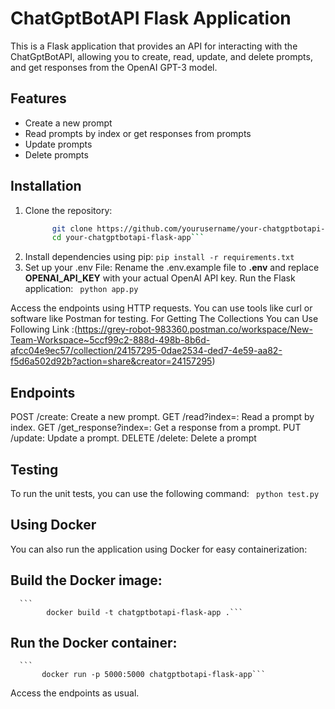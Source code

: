 # ChatGptBotAPI Flask Application

This is a Flask application that provides an API for interacting with the ChatGptBotAPI, allowing you to create, read, update, and delete prompts, and get responses from the OpenAI GPT-3 model.

## Features

- Create a new prompt
- Read prompts by index or get responses from prompts
- Update prompts
- Delete prompts

## Installation

1. Clone the repository:
   ```bash
         git clone https://github.com/yourusername/your-chatgptbotapi-flask-app.git
         cd your-chatgptbotapi-flask-app```
2. Install dependencies using pip: `pip install -r requirements.txt`
4. Set up your .env File:
    Rename the .env.example file to **.env** and replace **OPENAI_API_KEY** with your actual OpenAI API key.
Run the Flask application: ` python app.py`
       
Access the endpoints using HTTP requests. You can use tools like curl or software like Postman for testing.
For Getting The Collections You can Use Following Link :(https://grey-robot-983360.postman.co/workspace/New-Team-Workspace~5ccf99c2-888d-498b-8b6d-afcc04e9ec57/collection/24157295-0dae2534-ded7-4e59-aa82-f5d6a502d92b?action=share&creator=24157295)
## Endpoints
POST /create: Create a new prompt.
GET /read?index=<index>: Read a prompt by index.
GET /get_response?index=<index>: Get a response from a prompt.
PUT /update: Update a prompt.
DELETE /delete: Delete a prompt
## Testing
To run the unit tests, you can use the following command:
    ```
        python test.py```
## Using Docker
You can also run the application using Docker for easy containerization:

  ## Build the Docker image:
      ```
            docker build -t chatgptbotapi-flask-app .```
  ## Run the Docker container:
      ```
	       docker run -p 5000:5000 chatgptbotapi-flask-app```
  Access the endpoints as usual.
